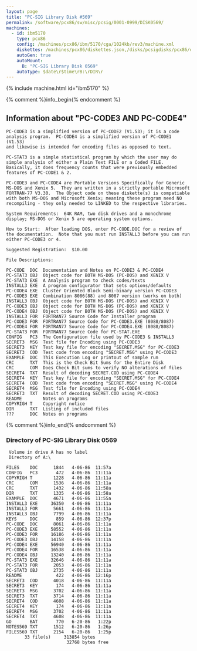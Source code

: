 ```yaml
---
layout: page
title: "PC-SIG Library Disk #569"
permalink: /software/pcx86/sw/misc/pcsig/0001-0999/DISK0569/
machines:
  - id: ibm5170
    type: pcx86
    config: /machines/pcx86/ibm/5170/cga/1024kb/rev3/machine.xml
    diskettes: /machines/pcx86/diskettes.json,/disks/pcsigdisks/pcx86/diskettes.json
    autoGen: true
    autoMount:
      B: "PC-SIG Library Disk 0569"
    autoType: $date\r$time\rB:\rDIR\r
---
```


{% include machine.html id="ibm5170" %}

{% comment %}info_begin{% endcomment %}

## Information about "PC-CODE3 AND PC-CODE4"

    PC-CODE3 is a simplified version of PC-CODE2 (V1.53); it is a code
    analysis program.  PC-CODE4 is a simplified version of PC-CODE1 (V1.53)
    and likewise is intended for encoding files as opposed to text.
    
    PC-STAT3 is a simple statistical program by which the user may do
    simple analysis of either a Plain Text FILE or a Coded FILE.
    Basically, it does frequency counts that were previously embedded
    features of PC-CODE1 & 2.
    
    PC-CODE3 and PC-CODE4 are Portable Versions Specifically for Generic
    MS-DOS and Xenix 5.  They are written in a strictly portable Microsoft
    FORTRAN-77 V3.30.  The Object code on these diskette(s) is compatiable
    with both MS-DOS and Microsoft Xenix; meaning these program need NO
    recompiling - they only needed to LINKED to the respective libraries.
    
    System Requirements:  64K RAM, two disk drives and a monochrome
    display; MS-DOS or Xenix 5 are operating system options.
    
    How to Start:  After loading DOS, enter PC-CODE.DOC for a review of
    the documentation.  Note that you must run INSTALL3 before you can run
    either PC-CODE3 or 4.
    
    Suggested Registration:  $10.00
    
    File Descriptions:
    
    PC-CODE  DOC  Documentation and Notes on PC-CODE3 & PC-CODE4
    PC-STAT3 OBJ  Object code for BOTH MS-DOS (PC-DOS) and XENIX V
    PC-STAT3 EXE  A Analysis program to check codes/texts
    INSTALL3 EXE  A program configurator that sets options/defaults
    PC-CODE4 EXE  Cluster Oriented Block Semi-binary version PC-CODE3
    PC-CODE3 EXE  Combination 8086(88) and 8087 version (works on both)
    INSTALL3 OBJ  Object code for BOTH MS-DOS (PC-DOS) and XENIX V
    PC-CODE3 OBJ  Object code for BOTH MS-DOS (PC-DOS) and XENIX V
    PC-CODE4 OBJ  Object code for BOTH MS-DOS (PC-DOS) and XENIX V
    INSTALL3 FOR  FORTRAN77 Source Code for Installer program
    PC-CODE3 FOR  FORTRAN77 Source Code for PC-CODE3.EXE (8088/8087)
    PC-CODE4 FOR  FORTRAN77 Source Code for PC-CODE4.EXE (8088/8087)
    PC-STAT3 FOR  FORTRAN77 Source Code for PC-STAT.EXE
    CONFIG   PC3  The Configuration file used by PC-CODE3 & INSTALL3
    SECRET3  MSG  Test file for Encoding using PC-CODE3
    SECRET3  KEY  Test key file for encoding "SECRET.MSG" for PC-CODE3
    SECRET3  COD  Test code from encoding "SECRET.MSG" using PC-CODE3
    EXAMPLE  DOC  This Execution Log or printout of sample run
    CRC      TXT  This is the Check Bit Sums for the Entire Disk
    CRC      COM  Does Check Bit sums to verify NO alterations of files
    SECRET4  TXT  Result of decoding SECRET.COD using PC-CODE4
    SECRET4  KEY  Test key file for encoding "SECRET.MSG" for PC-CODE4
    SECRET4  COD  Test code from encoding "SECRET.MSG" using PC-CODE4
    SECRET4  MSG  Test file for Encoding using PC-CODE4
    SECRET3  TXT  Result of decoding SECRET.COD using PC-CODE3
    README        Notes on programs
    COPYRIGH T    Copyright notice
    DIR      TXT  Listing of included files
    ???      DOC  Notes on programs
{% comment %}info_end{% endcomment %}


### Directory of PC-SIG Library Disk 0569

     Volume in drive A has no label
     Directory of A:\

    FILES    DOC      1844   4-06-86  11:57a
    CONFIG   PC3       472   4-06-86  11:11a
    COPYRIGH T        1228   4-06-86  11:11a
    CRC      COM      1536   4-06-86  11:11a
    CRC      TXT      1432   4-06-86  11:58a
    DIR      TXT      1335   4-06-86  11:58a
    EXAMPLE  DOC      4671   4-06-86  11:55a
    INSTALL3 EXE     36350   4-06-86  11:11a
    INSTALL3 FOR      5661   4-06-86  11:11a
    INSTALL3 OBJ      7799   4-06-86  11:11a
    KEYS     DOC       859   4-06-86  12:37p
    PC-CODE  DOC      8061   4-06-86  11:11a
    PC-CODE3 EXE     58552   4-06-86  11:11a
    PC-CODE3 FOR     16186   4-06-86  11:11a
    PC-CODE3 OBJ     14158   4-06-86  11:11a
    PC-CODE4 EXE     56940   4-06-86  11:11a
    PC-CODE4 FOR     16538   4-06-86  11:11a
    PC-CODE4 OBJ     13240   4-06-86  11:11a
    PC-STAT3 EXE     32646   4-06-86  11:11a
    PC-STAT3 FOR      2053   4-06-86  11:11a
    PC-STAT3 OBJ      2735   4-06-86  11:11a
    README             422   4-06-86  12:16p
    SECRET3  COD      4018   4-06-86  11:11a
    SECRET3  KEY       174   4-06-86  11:11a
    SECRET3  MSG      3702   4-06-86  11:11a
    SECRET3  TXT      3714   4-06-86  11:11a
    SECRET4  COD      4608   4-06-86  11:11a
    SECRET4  KEY       174   4-06-86  11:11a
    SECRET4  MSG      3702   4-06-86  11:11a
    SECRET4  TXT      4608   4-06-86  11:11a
    GO       BAT       770   6-20-86   1:22p
    NOTES569 TXT      1512   6-20-86   1:26p
    FILES569 TXT      2154   6-20-86   1:25p
           33 file(s)     313854 bytes
                           32768 bytes free
